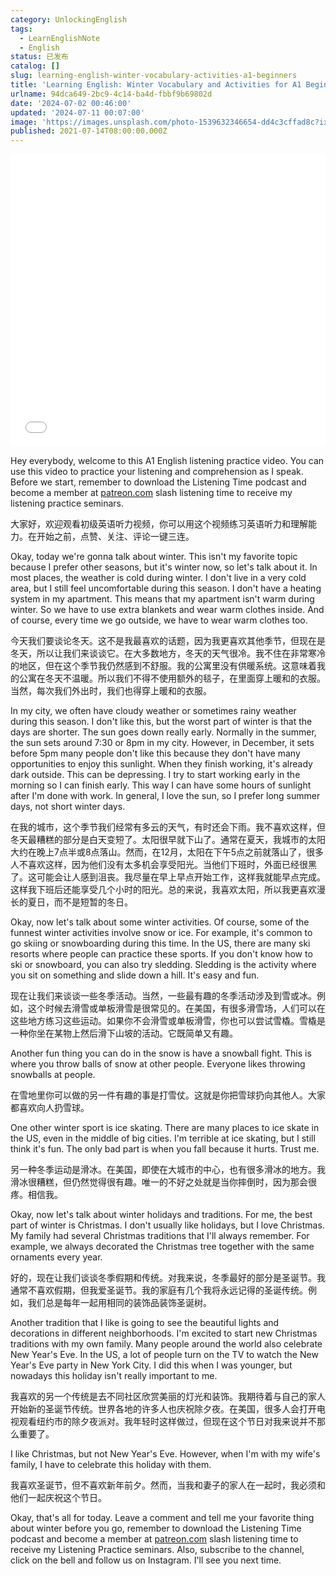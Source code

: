```yaml
---
category: UnlockingEnglish
tags:
  - LearnEnglishNote
  - English
status: 已发布
catalog: []
slug: learning-english-winter-vocabulary-activities-a1-beginners
title: 'Learning English: Winter Vocabulary and Activities for A1 Beginners'
urlname: 94dca649-2bc9-4c14-ba4d-fbbf9b69802d
date: '2024-07-02 00:46:00'
updated: '2024-07-11 00:07:00'
image: 'https://images.unsplash.com/photo-1539632346654-dd4c3cffad8c?ixlib=rb-4.0.3&q=85&fm=jpg&crop=entropy&cs=srgb'
published: 2021-07-14T08:00:00.000Z
---
```


<iframe width="100%" height="468" src="//player.bilibili.com/player.html?bvid=BV1Bx421Q7nU&p=21" scrolling="no" border="0" frameborder="no" framespacing="0" allowfullscreen="true" muted="false"  danmaku="false"> </iframe>


Hey everybody, welcome to this A1 English listening practice video. You can use this video to practice your listening and comprehension as I speak. Before we start, remember to download the Listening Time podcast and become a member at [patreon.com](http://patreon.com/) slash listening time to receive my listening practice seminars.


大家好，欢迎观看初级英语听力视频，你可以用这个视频练习英语听力和理解能力。在开始之前，点赞、关注、评论一键三连。


Okay, today we're gonna talk about winter. This isn't my favorite topic because I prefer other seasons, but it's winter now, so let's talk about it. In most places, the weather is cold during winter. I don't live in a very cold area, but I still feel uncomfortable during this season. I don't have a heating system in my apartment. This means that my apartment isn't warm during winter. So we have to use extra blankets and wear warm clothes inside. And of course, every time we go outside, we have to wear warm clothes too.


今天我们要谈论冬天。这不是我最喜欢的话题，因为我更喜欢其他季节，但现在是冬天，所以让我们来谈谈它。在大多数地方，冬天的天气很冷。我不住在非常寒冷的地区，但在这个季节我仍然感到不舒服。我的公寓里没有供暖系统。这意味着我的公寓在冬天不温暖。所以我们不得不使用额外的毯子，在里面穿上暖和的衣服。当然，每次我们外出时，我们也得穿上暖和的衣服。


In my city, we often have cloudy weather or sometimes rainy weather during this season. I don't like this, but the worst part of winter is that the days are shorter. The sun goes down really early. Normally in the summer, the sun sets around 7:30 or 8pm in my city. However, in December, it sets before 5pm many people don't like this because they don't have many opportunities to enjoy this sunlight. When they finish working, it's already dark outside. This can be depressing. I try to start working early in the morning so I can finish early. This way I can have some hours of sunlight after I'm done with work. In general, I love the sun, so I prefer long summer days, not short winter days.


在我的城市，这个季节我们经常有多云的天气，有时还会下雨。我不喜欢这样，但冬天最糟糕的部分是白天变短了。太阳很早就下山了。通常在夏天，我城市的太阳大约在晚上7点半或8点落山。然而，在12月，太阳在下午5点之前就落山了，很多人不喜欢这样，因为他们没有太多机会享受阳光。当他们下班时，外面已经很黑了。这可能会让人感到沮丧。我尽量在早上早点开始工作，这样我就能早点完成。这样我下班后还能享受几个小时的阳光。总的来说，我喜欢太阳，所以我更喜欢漫长的夏日，而不是短暂的冬日。


Okay, now let's talk about some winter activities. Of course, some of the funnest winter activities involve snow or ice. For example, it's common to go skiing or snowboarding during this time. In the US, there are many ski resorts where people can practice these sports. If you don't know how to ski or snowboard, you can also try sledding. Sledding is the activity where you sit on something and slide down a hill. It's easy and fun.


现在让我们来谈谈一些冬季活动。当然，一些最有趣的冬季活动涉及到雪或冰。例如，这个时候去滑雪或单板滑雪是很常见的。在美国，有很多滑雪场，人们可以在这些地方练习这些运动。如果你不会滑雪或单板滑雪，你也可以尝试雪橇。雪橇是一种你坐在某物上然后滑下山坡的活动。它既简单又有趣。


Another fun thing you can do in the snow is have a snowball fight. This is where you throw balls of snow at other people. Everyone likes throwing snowballs at people.


在雪地里你可以做的另一件有趣的事是打雪仗。这就是你把雪球扔向其他人。大家都喜欢向人扔雪球。


One other winter sport is ice skating. There are many places to ice skate in the US, even in the middle of big cities. I'm terrible at ice skating, but I still think it's fun. The only bad part is when you fall because it hurts. Trust me.


另一种冬季运动是滑冰。在美国，即使在大城市的中心，也有很多滑冰的地方。我滑冰很糟糕，但仍然觉得很有趣。唯一的不好之处就是当你摔倒时，因为那会很疼。相信我。


Okay, now let's talk about winter holidays and traditions. For me, the best part of winter is Christmas. I don't usually like holidays, but I love Christmas. My family had several Christmas traditions that I'll always remember. For example, we always decorated the Christmas tree together with the same ornaments every year.


好的，现在让我们谈谈冬季假期和传统。对我来说，冬季最好的部分是圣诞节。我通常不喜欢假期，但我爱圣诞节。我的家庭有几个我将永远记得的圣诞传统。例如，我们总是每年一起用相同的装饰品装饰圣诞树。


Another tradition that I like is going to see the beautiful lights and decorations in different neighborhoods. I'm excited to start new Christmas traditions with my own family. Many people around the world also celebrate New Year's Eve. In the US, a lot of people turn on the TV to watch the New Year's Eve party in New York City. I did this when I was younger, but nowadays this holiday isn't really important to me.


我喜欢的另一个传统是去不同社区欣赏美丽的灯光和装饰。我期待着与自己的家人开始新的圣诞节传统。世界各地的许多人也庆祝除夕夜。在美国，很多人会打开电视观看纽约市的除夕夜派对。我年轻时这样做过，但现在这个节日对我来说并不那么重要了。


I like Christmas, but not New Year's Eve. However, when I'm with my wife's family, I have to celebrate this holiday with them.


我喜欢圣诞节，但不喜欢新年前夕。然而，当我和妻子的家人在一起时，我必须和他们一起庆祝这个节日。


Okay, that's all for today. Leave a comment and tell me your favorite thing about winter before you go, remember to download the Listening Time podcast and become a member at [patreon.com](http://patreon.com/) slash listening time to receive my Listening Practice seminars. Also, subscribe to the channel, click on the bell and follow us on Instagram. I'll see you next time.

